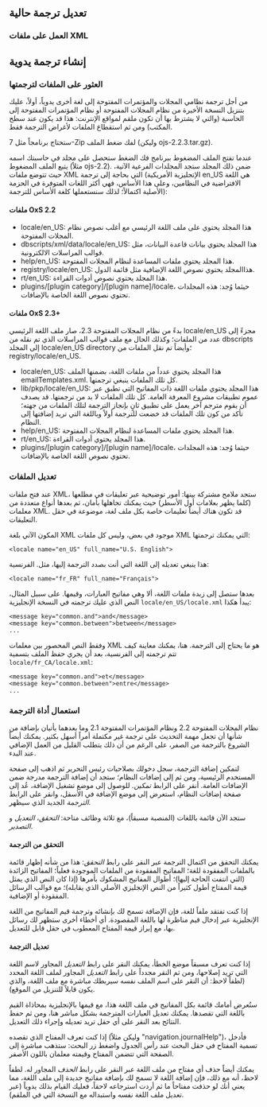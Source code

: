 ## تعديل ترجمة حالية

### العمل على ملفات XML



إنشاء ترجمة يدوية
-----------------

### العثور على الملفات لترجمتها

من أجل ترجمة نظامي المجلات والمؤتمرات المفتوحة إلى لغة أخرى يدوياً، أولاً، عليك بتنزيل النسخة الأخيرة من نظام المجلات المفتوحة أو نظام المؤتمرات  المفتوحة إلى الحاسبة (والتي لا يشترط بها أن تكون ملقم لمواقع الإنترنت: هذا قد يكون عند سطح المكتب) ومن ثم استقطاع الملفات لأغراض الترجمة فقط.

ستحتاج برنامجاً مثل 7-Zip لفك ضغط الملف (وليكن ojs-2.2.3.tar.gz).

عندما تفتح الملف المضغوط ببرنامج فك الضغط ستحصل على مجلد في حاسبتك اسمه يتبع الملف المضغوط (مثلاً ojs-2.2). ضمن ذلك المجلد ستجد المجلدات الفرعية الآتية، حيث تتوضع ملفات XML التي بحاجة إلى ترجمة (الإتجليزية الأمريكية en\_US هي اللغة الافتراضية في النظامين، وعلى هذا الأساس، فهي أكثر اللغات المتوفرة في الحزمة الأصلية اكتمالاً؛ لذلك سنستعملها كلغة الأساس للترجمة):

#### ملفات OxS 2.2

-   locale/en\_US: هذا المجلد يحتوي على ملف اللغة الرئيسي مع
    أغلب نصوص نظام المجلات المفتوحة.
-   dbscripts/xml/data/locale/en\_US: هذا المجلد يحتوي بيانات
    قاعدة البيانات، مثل قوالب المراسلات الالكترونية.
-   help/en\_US: هذا المجلد يحتوي ملفات المساعدة لنظام المجلات المفتوحة.
-   registry/locale/en\_US: هذاالمجلد يحتوي نصوص اللغة الإضافية
    مثل قائمة الدول.
-   rt/en\_US: هذا المجلد يحتوي نصوص أدوات القراءة.
-   plugins/\[plugin category\]/\[plugin name\]/locale، حيثما وُجد:
    هذه المجلدات تحتوي نصوص اللغة الخاصة بالإضافات.

#### ملفات OxS 2.3+

بدءً من نظام المجلات المفتوحة 2.3، صار ملف اللغة الرئيسي locale/en\_US مجزءً إلى عدد من الملفات؛ وكذلك الحال مع ملف قوالب المراسلات الذي تم نقله من dbscripts إلى المجلد locale/en\_US directory ؛وأيضاً تم نقل الملفات من registry/locale/en\_US.

-   locale/en\_US: هذا المجلد يحتوي عدداً من ملفات اللغة، بضمنها الملف emailTemplates.xml. كل تلك الملفات ينبغي ترجمتها.
-   lib/pkp/locale/en\_US: هذا المجلد يحتوي ملفات اللغة ذات المفاتيح التي تطبق عبر عموم تطبيقات مشروع المعرفة العامة. كل تلك الملفات لا بد من ترجمتها. قد يصدف أن يقوم مترجم آخر يعمل على تطبيق ثانٍ بإنجاز الترجمة لتلك الملفات من جهته؛ تأكد من كون تلك الملفات قد خضعت للترجمة أولاً وباللغة التي تريد إضافتها إلى النظام.
-   help/en\_US: هذا المجلد يحتوي ملفات المساعدة لنظام المجلات المفتوحة.
-   rt/en\_US: هذا المجلد يحتوي أدوات القراءة.
-   plugins/\[plugin category\]/\[plugin name\]/locale، حيثما وُجد: هذه المجلدات تحتوي نصوص اللغة الخاصة بالإضافات.

### تعديل الملفات

عند فتح ملفات XML، ستجد ملامح مشتركة بينها: أمور توضيحية عبر تعليقات في مطلعها (كلما يظهر بعلامات أول الأسطر) حيث يمكنك تجاهلها بأمان، ثم بعدها أنواع متعددة من معلمات XML. قد تكون هناك أيضاً تعليمات خاصة بكل ملف لغة، موضوعة في حقل التعليقات.

المكون الآتي بلغة XML موجود في بعض، وليس كل ملفات XML التي يمكنك ترجمتها:

```
<locale name="en_US" full_name="U.S. English">
```

هذا ينبغي تعديله إلى اللغة التي أنت بصدد الترجمة إليها، مثل.
الفرنسية:

```
<locale name="fr_FR" full_name="Français">
```

بعدها ستصل إلى زبدة ملفات اللغة، ألا وهي مفاتيح العبارات، وقيمها. على سبيل المثال، النص الذي عليك ترجمته في النسخة الإنجليزية `locale/en_US/locale.xml` يبدأ هكذا:

```
<message key="common.and">and</message>
<message key="common.between">between</message>
...
```

وفقط النص المحصور بين معلمات XML هو ما يحتاج إلى الترجمة. هنا، يمكنك معاينة كيف تتم ترجمته إلى الفرنسية، بعد أن يجري حفظ الملف بتسمية `locale/fr_CA/locale.xml`:

```
<message key="common.and">et</message>
<message key="common.between">entre</message>
...
```

### استعمال أداة الترجمة

نظام المجلات المفتوحة 2.2 ونظام المؤتمرات المفتوحة 2.1 وما بعدهما يأتيان بإضافة من شأنها أن تجعل مهمة التحديث على ترجمة غير مكتملة أمراً أسهل بكثير. يمكنك أيضاً الشروع بالترجمة من الصفر، على الرغم من أن ذلك يتطلب القليل من العمل الإضافي عند البدء.

لتمكين إضافة الترجمة، سجل دخولك بصلاحيات رئيس التحرير ثم اذهب إلى صفحة المستخدم الرئيسية، ومن ثم إلى إضافات النظام؛ ستجد أن إضافة الترجمة مدرجة ضمن الإضافات العامة. أنقر على الرابط <em>تمكين</em>. للوصول إلى موضع تشغيل الإضافة، عُد إلى صفحة إضافات النظام، استعرض إلى موضع الإضافة في الأسفل، وانقر على الرابط <em>الترجمة</em> الجديد الذي سيظهر.

ستجد الآن قائمة باللغات (المنصبة مسبقاً)، مع ثلاثة وظائف متاحة: <em>التحقق</em>، <em>التعديل</em> و <em>التصدير</em>.


#### التحقق من الترجمة

يمكنك التحقق من اكتمال الترجمة عبر النقر على رابط <em>التحقق</em>: هذا من شأنه إظهار قائمة بالملفات المفقودة للغة؛ المفاتيح المفقودة من الملفات الموجودة فعلياً؛ المفاتيح الزائدة (التي انتفت الحاجة إليها)؛ أطوال المفاتيح المشكوك بأمرها (إذا كان النص الذي يمثل قيمة المفتاح أطول  كثيراً من النص الإنجليزي الأصلي الذي يقابله)؛ مع قوالب الرسائل المفقودة أو الإضافية.

إذا كنت تفتقد ملفاً للغة، فإن الإضافة تسمح لك بإنشائه وترجمة قيم المفاتيح من اللغة الإنجليزية عبر إدخال قيم مناظرة لها باللغة المقصودة. أي أخطاء أخرى ستظهر لك رسائل بها، مع إبراز قيمة المفتاح المعطوب في حقل قابل للتعديل.


#### تعديل الترجمة

إذا كنت تعرف مسبقاً موضع الخطأ، يمكنك النقر على رابط <em>التعديل</em> المجاور لاسم اللغة التي تريد إصلاحها، ومن ثم النقر مجدداً على رابط <em>التعديل</em> المجاور لملف اللغة المحدد (لطفاً لاحظ: أن النقر على اسم الملف نفسه سيربطك مباشرة مع ملف اللغة، والذي يكون قابلاً للتنزيل من الموقع).

ستُعرض أمامك قائمة بكل المفاتيح في ملف اللغة هذا، مع قيمها بالإنجليزية بمحاذاة القيم باللغة التي تقصدها. يمكنك تعديل العبارات المترجمة بشكل مباشر هنا، ومن ثم حفظ النتائج بعد النقر على أي حقل تريد تعديله وإجراء ذلك التعديل.

إذا كنت تعرف المفتاح الذي تقصده (وليكن مثلاً "navigation.journalHelp")، فأدخل تسمية المفتاح في حقل البحث عند رأس الجدول واضغط زر البحث: ستذهب مباشرة إلى الصفحة التي تتضمن المفتاح وقيمته معلمان باللون الأصفر.

يمكنك أيضاً حذف أي مفتاح من ملف اللغة عبر النقر على رابط <em>الحذف</em> المجاور له. لطفاً لاحظ، أنه مع ذلك، فإن إضافة اللغة لا تسمح لك بإضافة مفاتيح جديدة إلى ملف اللغة، مما يعني أنك لو حذفت مفتاحاً ما ثم أردت استرجاعه لاحقاً، فعليك القيام بذلك يدوياً (عبر تعديل ملف اللغة نفسه واستبداله مع النسخة التي في الملقم).

